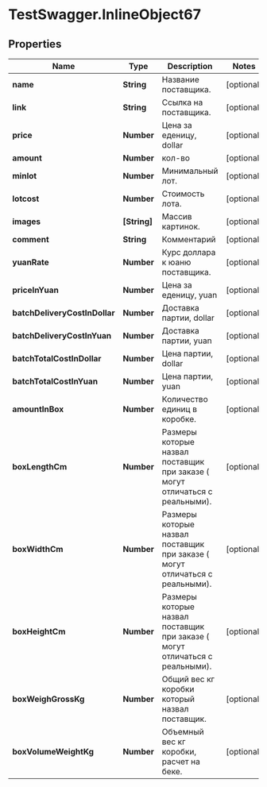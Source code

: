 # TestSwagger.InlineObject67

## Properties

Name | Type | Description | Notes
------------ | ------------- | ------------- | -------------
**name** | **String** | Название поставщика. | [optional] 
**link** | **String** | Ссылка на поставщика. | [optional] 
**price** | **Number** | Цена за еденицу, dollar | [optional] 
**amount** | **Number** | кол-во | [optional] 
**minlot** | **Number** | Минимальный лот. | [optional] 
**lotcost** | **Number** | Стоимость лота. | [optional] 
**images** | **[String]** | Массив картинок. | [optional] 
**comment** | **String** | Комментарий | [optional] 
**yuanRate** | **Number** | Курс доллара к юаню поставщика.  | [optional] 
**priceInYuan** | **Number** | Цена за еденицу, yuan | [optional] 
**batchDeliveryCostInDollar** | **Number** | Доставка партии, dollar | [optional] 
**batchDeliveryCostInYuan** | **Number** | Доставка партии, yuan | [optional] 
**batchTotalCostInDollar** | **Number** | Цена партии, dollar | [optional] 
**batchTotalCostInYuan** | **Number** | Цена партии, yuan | [optional] 
**amountInBox** | **Number** | Количество единиц в коробке. | [optional] 
**boxLengthCm** | **Number** | Размеры которые назвал поставщик при заказе ( могут отличаться с реальными). | [optional] 
**boxWidthCm** | **Number** | Размеры которые назвал поставщик при заказе ( могут отличаться с реальными). | [optional] 
**boxHeightCm** | **Number** | Размеры которые назвал поставщик при заказе ( могут отличаться с реальными). | [optional] 
**boxWeighGrossKg** | **Number** | Общий вес кг коробки который назвал поставщик. | [optional] 
**boxVolumeWeightKg** | **Number** | Объемный вес кг коробки, расчет на беке. | [optional] 


